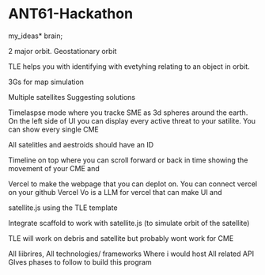 # ANT61-Hackathon

my_ideas* brain;

2 major orbit. Geostationary orbit 

TLE helps you with identifying with evetyhing relating to an object in orbit. 

3Gs for map simulation 

Multiple satellites 
Suggesting solutions 

Timelaspse mode where you tracke SME as 3d spheres around the earth. On the left side of UI you can display every active threat to your satilite. You can show every single CME

All satelitles and aestroids should have an ID

Timeline on top where you can scroll forward or back in time showing the movement of your CME and 

Vercel to make the webpage that you can deplot on. You can connect vercel on your github 
Vercel Vo is a LLM for vercel that can make UI and 

satellite.js using the TLE template 

Integrate scaffold to work with satellite.js (to simulate orbit of the satellite) 

TLE will work on debris and satellite but probably wont work for CME 


All liibrires,
All technologies/ frameworks
Where i would host 
All related API 
GIves phases to follow to build this program

